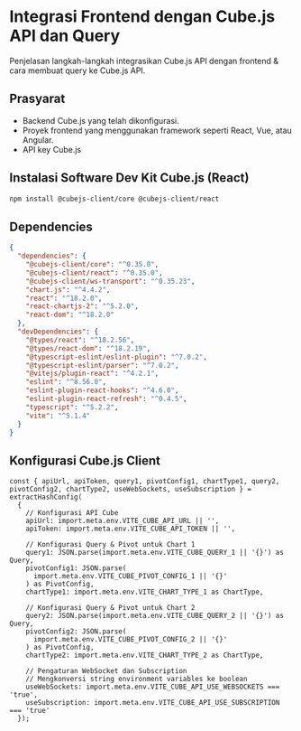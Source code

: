 # Integrasi Frontend dengan Cube.js API dan Query

Penjelasan langkah-langkah integrasikan Cube.js API dengan frontend & cara membuat query ke Cube.js API.

## Prasyarat

* Backend Cube.js yang telah dikonfigurasi.
* Proyek frontend yang menggunakan framework seperti React, Vue, atau Angular.
* API key Cube.js

## Instalasi Software Dev Kit Cube.js (React)

```bash
npm install @cubejs-client/core @cubejs-client/react
```

## Dependencies

```json
{
  "dependencies": {
    "@cubejs-client/core": "^0.35.0",
    "@cubejs-client/react": "^0.35.0",
    "@cubejs-client/ws-transport": "^0.35.23",
    "chart.js": "^4.4.2",
    "react": "^18.2.0",
    "react-chartjs-2": "^5.2.0",
    "react-dom": "^18.2.0"
  },
  "devDependencies": {
    "@types/react": "^18.2.56",
    "@types/react-dom": "^18.2.19",
    "@typescript-eslint/eslint-plugin": "^7.0.2",
    "@typescript-eslint/parser": "^7.0.2",
    "@vitejs/plugin-react": "^4.2.1",
    "eslint": "^8.56.0",
    "eslint-plugin-react-hooks": "^4.6.0",
    "eslint-plugin-react-refresh": "^0.4.5",
    "typescript": "^5.2.2",
    "vite": "^5.1.4"
  }
}
```

## Konfigurasi Cube.js Client

```tsx
const { apiUrl, apiToken, query1, pivotConfig1, chartType1, query2, pivotConfig2, chartType2, useWebSockets, useSubscription } = extractHashConfig(
  {
    // Konfigurasi API Cube
    apiUrl: import.meta.env.VITE_CUBE_API_URL || '',
    apiToken: import.meta.env.VITE_CUBE_API_TOKEN || '',

    // Konfigurasi Query & Pivot untuk Chart 1
    query1: JSON.parse(import.meta.env.VITE_CUBE_QUERY_1 || '{}') as Query,
    pivotConfig1: JSON.parse(
      import.meta.env.VITE_CUBE_PIVOT_CONFIG_1 || '{}'
    ) as PivotConfig,
    chartType1: import.meta.env.VITE_CHART_TYPE_1 as ChartType,

    // Konfigurasi Query & Pivot untuk Chart 2
    query2: JSON.parse(import.meta.env.VITE_CUBE_QUERY_2 || '{}') as Query,
    pivotConfig2: JSON.parse(
      import.meta.env.VITE_CUBE_PIVOT_CONFIG_2 || '{}'
    ) as PivotConfig,
    chartType2: import.meta.env.VITE_CHART_TYPE_2 as ChartType,

    // Pengaturan WebSocket dan Subscription
    // Mengkonversi string environment variables ke boolean
    useWebSockets: import.meta.env.VITE_CUBE_API_USE_WEBSOCKETS === 'true',
    useSubscription: import.meta.env.VITE_CUBE_API_USE_SUBSCRIPTION === 'true'
  });
```


